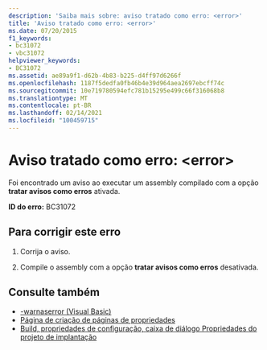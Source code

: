 ```yaml
---
description: 'Saiba mais sobre: aviso tratado como erro: <error>'
title: 'Aviso tratado como erro: <error>'
ms.date: 07/20/2015
f1_keywords:
- bc31072
- vbc31072
helpviewer_keywords:
- BC31072
ms.assetid: ae89a9f1-d62b-4b83-b225-d4ff97d6266f
ms.openlocfilehash: 1187f5dedfa0fb46b4e39d964aea2697ebcff74c
ms.sourcegitcommit: 10e719780594efc781b15295e499c66f316068b8
ms.translationtype: MT
ms.contentlocale: pt-BR
ms.lasthandoff: 02/14/2021
ms.locfileid: "100459715"
---
```

# <a name="warning-treated-as-error-error"></a>Aviso tratado como erro: \<error>

Foi encontrado um aviso ao executar um assembly compilado com a opção **tratar avisos como erros** ativada.  
  
 **ID do erro:** BC31072  
  
## <a name="to-correct-this-error"></a>Para corrigir este erro  
  
1. Corrija o aviso.  
  
2. Compile o assembly com a opção **tratar avisos como erros** desativada.  
  
## <a name="see-also"></a>Consulte também

- [-warnaserror (Visual Basic)](../reference/command-line-compiler/warnaserror.md)
- [Página de criação de páginas de propriedades](/previous-versions/visualstudio/visual-studio-2010/zxbs6ywz(v=vs.100))
- [Build, propriedades de configuração, caixa de diálogo Propriedades do projeto de implantação](/previous-versions/visualstudio/visual-studio-2010/1befw7hy(v=vs.100))
